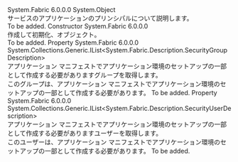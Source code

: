 <Type Name="ApplicationPrincipalsDescription" FullName="System.Fabric.Description.ApplicationPrincipalsDescription">
  <TypeSignature Language="C#" Value="public sealed class ApplicationPrincipalsDescription" />
  <TypeSignature Language="ILAsm" Value=".class public auto ansi sealed beforefieldinit ApplicationPrincipalsDescription extends System.Object" />
  <TypeSignature Language="DocId" Value="T:System.Fabric.Description.ApplicationPrincipalsDescription" />
  <TypeSignature Language="VB.NET" Value="Public NotInheritable Class ApplicationPrincipalsDescription" />
  <TypeSignature Language="F#" Value="type ApplicationPrincipalsDescription = class" />
  <AssemblyInfo>
    <AssemblyName>System.Fabric</AssemblyName>
    <AssemblyVersion>6.0.0.0</AssemblyVersion>
  </AssemblyInfo>
  <Base>
    <BaseTypeName>System.Object</BaseTypeName>
  </Base>
  <Interfaces />
  <Docs>
    <summary>
      <para>サービスのアプリケーションのプリンシパルについて説明します。</para>
    </summary>
    <remarks>To be added.</remarks>
  </Docs>
  <Members>
    <Member MemberName=".ctor">
      <MemberSignature Language="C#" Value="public ApplicationPrincipalsDescription ();" />
      <MemberSignature Language="ILAsm" Value=".method public hidebysig specialname rtspecialname instance void .ctor() cil managed" />
      <MemberSignature Language="DocId" Value="M:System.Fabric.Description.ApplicationPrincipalsDescription.#ctor" />
      <MemberSignature Language="VB.NET" Value="Public Sub New ()" />
      <MemberType>Constructor</MemberType>
      <AssemblyInfo>
        <AssemblyName>System.Fabric</AssemblyName>
        <AssemblyVersion>6.0.0.0</AssemblyVersion>
      </AssemblyInfo>
      <Parameters />
      <Docs>
        <summary>
          <para>作成して初期化、<see cref="T:System.Fabric.Description.ApplicationPrincipalsDescription" />オブジェクト。 </para>
        </summary>
        <remarks>To be added.</remarks>
      </Docs>
    </Member>
    <Member MemberName="Groups">
      <MemberSignature Language="C#" Value="public System.Collections.Generic.IList&lt;System.Fabric.Description.SecurityGroupDescription&gt; Groups { get; }" />
      <MemberSignature Language="ILAsm" Value=".property instance class System.Collections.Generic.IList`1&lt;class System.Fabric.Description.SecurityGroupDescription&gt; Groups" />
      <MemberSignature Language="DocId" Value="P:System.Fabric.Description.ApplicationPrincipalsDescription.Groups" />
      <MemberSignature Language="VB.NET" Value="Public ReadOnly Property Groups As IList(Of SecurityGroupDescription)" />
      <MemberSignature Language="F#" Value="member this.Groups : System.Collections.Generic.IList&lt;System.Fabric.Description.SecurityGroupDescription&gt;" Usage="System.Fabric.Description.ApplicationPrincipalsDescription.Groups" />
      <MemberType>Property</MemberType>
      <AssemblyInfo>
        <AssemblyName>System.Fabric</AssemblyName>
        <AssemblyVersion>6.0.0.0</AssemblyVersion>
      </AssemblyInfo>
      <ReturnValue>
        <ReturnType>System.Collections.Generic.IList&lt;System.Fabric.Description.SecurityGroupDescription&gt;</ReturnType>
      </ReturnValue>
      <Docs>
        <summary>
          <para>アプリケーション マニフェストでアプリケーション環境のセットアップの一部として作成する必要がありますグループを取得します。</para>
        </summary>
        <value>
          <para>このグループは、アプリケーション マニフェストでアプリケーション環境のセットアップの一部として作成する必要があります。</para>
        </value>
        <remarks>To be added.</remarks>
      </Docs>
    </Member>
    <Member MemberName="Users">
      <MemberSignature Language="C#" Value="public System.Collections.Generic.IList&lt;System.Fabric.Description.SecurityUserDescription&gt; Users { get; }" />
      <MemberSignature Language="ILAsm" Value=".property instance class System.Collections.Generic.IList`1&lt;class System.Fabric.Description.SecurityUserDescription&gt; Users" />
      <MemberSignature Language="DocId" Value="P:System.Fabric.Description.ApplicationPrincipalsDescription.Users" />
      <MemberSignature Language="VB.NET" Value="Public ReadOnly Property Users As IList(Of SecurityUserDescription)" />
      <MemberSignature Language="F#" Value="member this.Users : System.Collections.Generic.IList&lt;System.Fabric.Description.SecurityUserDescription&gt;" Usage="System.Fabric.Description.ApplicationPrincipalsDescription.Users" />
      <MemberType>Property</MemberType>
      <AssemblyInfo>
        <AssemblyName>System.Fabric</AssemblyName>
        <AssemblyVersion>6.0.0.0</AssemblyVersion>
      </AssemblyInfo>
      <ReturnValue>
        <ReturnType>System.Collections.Generic.IList&lt;System.Fabric.Description.SecurityUserDescription&gt;</ReturnType>
      </ReturnValue>
      <Docs>
        <summary>
          <para>アプリケーション マニフェストでアプリケーション環境のセットアップの一部として作成する必要がありますユーザーを取得します。</para>
        </summary>
        <value>
          <para>このユーザーは、アプリケーション マニフェストでアプリケーション環境のセットアップの一部として作成する必要があります。</para>
        </value>
        <remarks>To be added.</remarks>
      </Docs>
    </Member>
  </Members>
</Type>